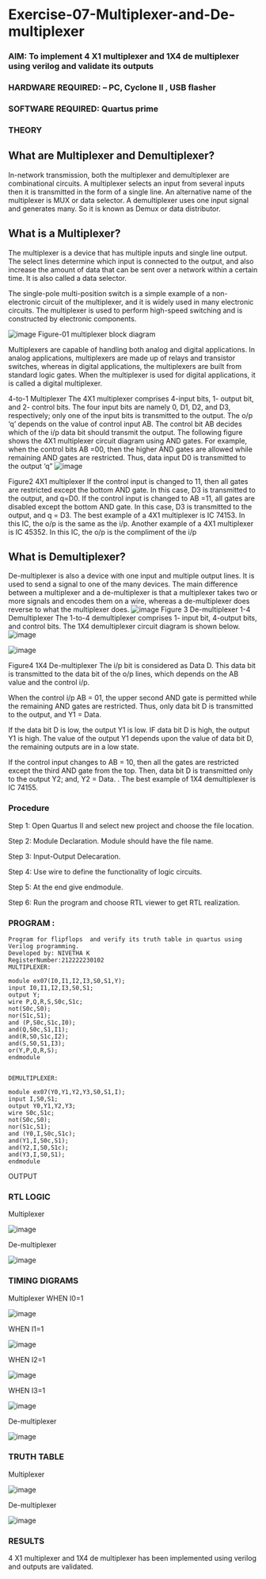 # Exercise-07-Multiplexer-and-De-multiplexer
### AIM: To implement 4 X1 multiplexer and 1X4 de multiplexer using verilog and validate its outputs
### HARDWARE REQUIRED:  – PC, Cyclone II , USB flasher
### SOFTWARE REQUIRED:   Quartus prime
### THEORY 

## What are Multiplexer and Demultiplexer?
In-network transmission, both the multiplexer and demultiplexer are combinational circuits. A multiplexer selects an input from several inputs then it is transmitted in the form of a single line. An alternative name of the multiplexer is MUX or data selector. A demultiplexer uses one input signal and generates many. So it is known as Demux or data distributor.

## What is a Multiplexer?
The multiplexer is a device that has multiple inputs and single line output. The select lines determine which input is connected to the output, and also increase the amount of data that can be sent over a network within a certain time. It is also called a data selector.

The single-pole multi-position switch is a simple example of a non-electronic circuit of the multiplexer, and it is widely used in many electronic circuits. The multiplexer is used to perform high-speed switching and is constructed by electronic components.

![image](https://user-images.githubusercontent.com/36288975/170912485-73c395c7-23c0-4e78-a53d-a2f0d07d9662.png)
          Figure-01 multiplexer block diagram 

Multiplexers are capable of handling both analog and digital applications. In analog applications, multiplexers are made up of relays and transistor switches, whereas in digital applications, the multiplexers are built from standard logic gates. When the multiplexer is used for digital applications, it is called a digital multiplexer.

4-to-1 Multiplexer
The 4X1 multiplexer comprises 4-input bits, 1- output bit, and 2- control bits. The four input bits are namely 0, D1, D2, and D3, respectively; only one of the input bits is transmitted to the output. The o/p ‘q’ depends on the value of control input AB. The control bit AB decides which of the i/p data bit should transmit the output. The following figure shows the 4X1 multiplexer circuit diagram using AND gates. For example, when the control bits AB =00, then the higher AND gates are allowed while remaining AND gates are restricted. Thus, data input D0 is transmitted to the output ‘q”
![image](https://user-images.githubusercontent.com/36288975/170912568-3598c60a-5035-41f3-b0c4-ccedba13aca5.png)


Figure2 4X1 multiplexer 
If the control input is changed to 11, then all gates are restricted except the bottom AND gate. In this case, D3 is transmitted to the output, and q=D0. If the control input is changed to AB =11, all gates are disabled except the bottom AND gate. In this case, D3 is transmitted to the output, and q = D3. The best example of a 4X1 multiplexer is IC 74153. In this IC, the o/p is the same as the i/p. Another example of a 4X1 multiplexer is IC 45352. In this IC, the o/p is the compliment of the i/p


## What is Demultiplexer?
De-multiplexer is also a device with one input and multiple output lines. It is used to send a signal to one of the many devices. The main difference between a multiplexer and a de-multiplexer is that a multiplexer takes two or more signals and encodes them on a wire, whereas a de-multiplexer does reverse to what the multiplexer does.
![image](https://user-images.githubusercontent.com/36288975/170912606-a30e4b74-1726-4430-b245-2c3c3d9c232d.png)
Figure 3 De-multiplexer 
1-4 Demultiplexer
The 1-to-4 demultiplexer comprises 1- input bit, 4-output bits, and control bits. The 1X4 demultiplexer circuit diagram is shown below.![image](https://user-images.githubusercontent.com/36288975/170912683-00fb746a-1d45-4023-91d1-3a70b841073c.png)

![image](https://user-images.githubusercontent.com/36288975/170912741-7cbd52af-7e0d-4be3-b5c6-6fb9c4eca7c9.png)

Figure4 1X4 De-multiplexer 
The i/p bit is considered as Data D. This data bit is transmitted to the data bit of the o/p lines, which depends on the AB value and the control i/p.

When the control i/p AB = 01, the upper second AND gate is permitted while the remaining AND gates are restricted. Thus, only data bit D is transmitted to the output, and Y1 = Data.

If the data bit D is low, the output Y1 is low. IF data bit D is high, the output Y1 is high. The value of the output Y1 depends upon the value of data bit D, the remaining outputs are in a low state.

If the control input changes to AB = 10, then all the gates are restricted except the third AND gate from the top. Then, data bit D is transmitted only to the output Y2; and, Y2 = Data. . The best example of 1X4 demultiplexer is IC 74155.

 
 
### Procedure
Step 1:
Open Quartus II and select new project and choose the file location.

Step 2:
Module Declaration. Module should have the file name.

Step 3:
Input-Output Delecaration.

Step 4:
Use wire to define the functionality of logic circuits.

Step 5:
At the end give endmodule.

Step 6:
Run the program and choose RTL viewer to get RTL realization.

### PROGRAM :
```
Program for flipflops  and verify its truth table in quartus using Verilog programming.
Developed by: NIVETHA K
RegisterNumber:212222230102
MULTIPLEXER:

module ex07(I0,I1,I2,I3,S0,S1,Y);
input I0,I1,I2,I3,S0,S1;
output Y;
wire P,Q,R,S,S0c,S1c;
not(S0c,S0);
nor(S1c,S1);
and (P,S0c,S1c,I0);
and(Q,S0c,S1,I1);
and(R,S0,S1c,I2);
and(S,S0,S1,I3);
or(Y,P,Q,R,S);
endmodule


DEMULTIPLEXER:

module ex07(Y0,Y1,Y2,Y3,S0,S1,I);
input I,S0,S1;
output Y0,Y1,Y2,Y3;
wire S0c,S1c;
not(S0c,S0);
nor(S1c,S1);
and (Y0,I,S0c,S1c);
and(Y1,I,S0c,S1);
and(Y2,I,S0,S1c);
and(Y3,I,S0,S1);
endmodule
```

OUTPUT

### RTL LOGIC  

Multiplexer

![image](https://github.com/NivethaKumar30/Exercise-07-Multiplexer-and-De--multiplexer/assets/119559844/b2e42542-f555-445c-8d30-43f4754280c4)

De-multiplexer

![image](https://github.com/NivethaKumar30/Exercise-07-Multiplexer-and-De--multiplexer/assets/119559844/31d86a6b-3950-4fb1-999a-07c0b68ac565)


### TIMING DIGRAMS  

Multiplexer
WHEN I0=1

![image](https://github.com/NivethaKumar30/Exercise-07-Multiplexer-and-De--multiplexer/assets/119559844/af36ed1c-d3e8-4420-9212-09cbcb1633fb)

WHEN I1=1

![image](https://github.com/NivethaKumar30/Exercise-07-Multiplexer-and-De--multiplexer/assets/119559844/03c42c60-aa9d-4c59-97e8-752a6924df98)

WHEN I2=1

![image](https://github.com/NivethaKumar30/Exercise-07-Multiplexer-and-De--multiplexer/assets/119559844/a525c540-c5e7-421c-a60d-06e32ae31efd)

WHEN I3=1

![image](https://github.com/NivethaKumar30/Exercise-07-Multiplexer-and-De--multiplexer/assets/119559844/b76a46f0-c01f-4f9c-8e26-fbe9209e3d27)

De-multiplexer

![image](https://github.com/NivethaKumar30/Exercise-07-Multiplexer-and-De--multiplexer/assets/119559844/57de748c-c602-415a-8dfb-27c5fdbcf611)

### TRUTH TABLE 

Multiplexer

![image](https://github.com/NivethaKumar30/Exercise-07-Multiplexer-and-De--multiplexer/assets/119559844/f52052ba-588a-468d-9d67-f9fd84660c8b)

De-multiplexer

![image](https://github.com/NivethaKumar30/Exercise-07-Multiplexer-and-De--multiplexer/assets/119559844/c8db0314-513e-4960-9492-0658b1aabb29)


### RESULTS 

4 X1 multiplexer and 1X4 de multiplexer has been implemented using verilog and outputs are validated.
